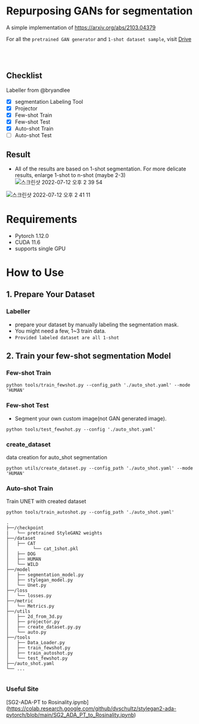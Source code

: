 
# Repurposing GANs for segmentation

A simple implementation of https://arxiv.org/abs/2103.04379

For all the `pretrained GAN generator` and `1-shot dataset sample`, visit [Drive](https://drive.google.com/drive/folders/1uwazXGD_gxADuFRCRhB2McnT1kUFYf4v?usp=sharing)
  
<br/>
<br/>

## Checklist
Labeller from @bryandlee
- [x] segmentation Labeling Tool
- [x] Projector
- [x] Few-shot Train
- [x] Few-shot Test
- [x] Auto-shot Train
- [ ] Auto-shot Test

## Result
- All of the results are based on 1-shot segmentation. For more delicate results, enlarge 1-shot to n-shot (maybe 2-3)
![스크린샷 2022-07-12 오후 2 39 54](https://user-images.githubusercontent.com/68745418/178416890-085e6c45-9882-4ca6-a60c-3b4a2f6ad71b.png)

![스크린샷 2022-07-12 오후 2 41 11](https://user-images.githubusercontent.com/68745418/178417003-86a9714c-78d3-4a50-b373-a75703bf641f.png)

# Requirements
- Pytorch 1.12.0
- CUDA 11.6
- supports single GPU

# How to Use

## 1. Prepare Your Dataset
### Labeller
- prepare your dataset by manually labeling the segmentation mask. 
- You might need a few, 1~3 train data.
- `Provided labeled dataset are all 1-shot`

## 2. Train your few-shot segmentation Model
### Few-shot Train
```
python tools/train_fewshot.py --config_path './auto_shot.yaml' --mode 'HUMAN'
```

### Few-shot Test
- Segment your own custom image(not GAN generated image).
```
python tools/test_fewshot.py --config './auto_shot.yaml'
```

### create_dataset
data creation for auto_shot segmentation
```
python utils/create_dataset.py --config_path './auto_shot.yaml' --mode 'HUMAN'
```

### Auto-shot Train
Train UNET with created dataset
```
python tools/train_autoshot.py --config_path './auto_shot.yaml'
```

```
.
├──/checkpoint
|   └── pretrained StyleGAN2 weights 
├──/dataset
│   ├── CAT
│         └── cat_1shot.pkl
│   ├── DOG
│   ├── HUMAN
│   └── WILD
├──/model
│   ├── segmentation_model.py
│   ├── stylegan_model.py
│   └── Unet.py
├──/loss
│   └── losses.py
├──/metric
│   └── Metrics.py
├──/utils
│   ├── 2d_from_3d.py
│   ├── projector.py
│   ├── create_dataset.py.py
│   └── auto.py
├──/tools
│   ├── Data_Loader.py
│   ├── train_fewshot.py
│   ├── train_autoshot.py
│   └── test_fewshot.py
├──/auto_shot.yaml
└── ...


```

### Useful Site
[SG2-ADA-PT to Rosinality.ipynb] (https://colab.research.google.com/github/dvschultz/stylegan2-ada-pytorch/blob/main/SG2_ADA_PT_to_Rosinality.ipynb)

